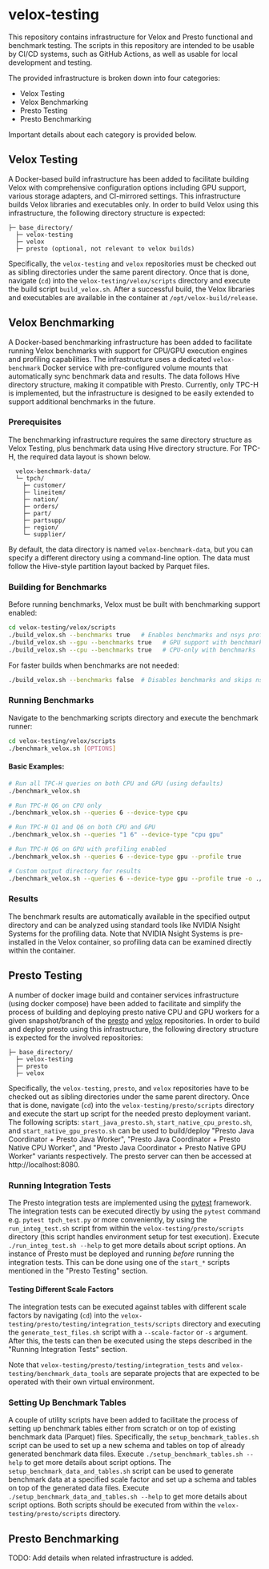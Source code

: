 # velox-testing
This repository contains infrastructure for Velox and Presto functional and benchmark testing. The scripts in this repository are intended to be usable by CI/CD systems, such as GitHub Actions, as well as usable for local development and testing.

The provided infrastructure is broken down into four categories:
- Velox Testing
- Velox Benchmarking
- Presto Testing
- Presto Benchmarking

Important details about each category is provided below.

## Velox Testing
A Docker-based build infrastructure has been added to facilitate building Velox with comprehensive configuration options including GPU support, various storage adapters, and CI-mirrored settings. This infrastructure builds Velox libraries and executables only. In order to build Velox using this infrastructure, the following directory structure is expected:

```
├─ base_directory/
  ├─ velox-testing
  ├─ velox
  ├─ presto (optional, not relevant to velox builds)
```

Specifically, the `velox-testing` and `velox` repositories must be checked out as sibling directories under the same parent directory. Once that is done, navigate (`cd`) into the `velox-testing/velox/scripts` directory and execute the build script `build_velox.sh`. After a successful build, the Velox libraries and executables are available in the container at `/opt/velox-build/release`.

## Velox Benchmarking
A Docker-based benchmarking infrastructure has been added to facilitate running Velox benchmarks with support for CPU/GPU execution engines and profiling capabilities. The infrastructure uses a dedicated `velox-benchmark` Docker service with pre-configured volume mounts that automatically sync benchmark data and results. The data follows Hive directory structure, making it compatible with Presto. Currently, only TPC-H is implemented, but the infrastructure is designed to be easily extended to support additional benchmarks in the future.

### Prerequisites
The benchmarking infrastructure requires the same directory structure as Velox Testing, plus benchmark data using Hive directory structure. For TPC-H, the required data layout is shown below. 

```
  velox-benchmark-data/
  └─ tpch/
    ├─ customer/
    ├─ lineitem/
    ├─ nation/
    ├─ orders/
    ├─ part/
    ├─ partsupp/
    ├─ region/
    └─ supplier/
```

By default, the data directory is named `velox-benchmark-data`, but you can specify a different directory using a command-line option. The data must follow the Hive-style partition layout backed by Parquet files. 

### Building for Benchmarks
Before running benchmarks, Velox must be built with benchmarking support enabled:

```bash
cd velox-testing/velox/scripts
./build_velox.sh --benchmarks true   # Enables benchmarks and nsys profiling (default)
./build_velox.sh --gpu --benchmarks true   # GPU support with benchmarks (default)
./build_velox.sh --cpu --benchmarks true   # CPU-only with benchmarks
```

For faster builds when benchmarks are not needed:
```bash
./build_velox.sh --benchmarks false  # Disables benchmarks and skips nsys installation
```

### Running Benchmarks
Navigate to the benchmarking scripts directory and execute the benchmark runner:

```bash
cd velox-testing/velox/scripts
./benchmark_velox.sh [OPTIONS]
```

#### Basic Examples:
```bash
# Run all TPC-H queries on both CPU and GPU (using defaults)
./benchmark_velox.sh

# Run TPC-H Q6 on CPU only
./benchmark_velox.sh --queries 6 --device-type cpu

# Run TPC-H Q1 and Q6 on both CPU and GPU
./benchmark_velox.sh --queries "1 6" --device-type "cpu gpu"

# Run TPC-H Q6 on GPU with profiling enabled
./benchmark_velox.sh --queries 6 --device-type gpu --profile true

# Custom output directory for results
./benchmark_velox.sh --queries 6 --device-type gpu --profile true -o ./my-results
```

### Results
The benchmark results are automatically available in the specified output directory and can be analyzed using standard tools like NVIDIA Nsight Systems for the profiling data. Note that NVIDIA Nsight Systems is pre-installed in the Velox container, so profiling data can be examined directly within the container.

## Presto Testing
A number of docker image build and container services infrastructure (using docker compose) have been added to facilitate and simplify the process of building and deploying presto native CPU and GPU workers for a given snapshot/branch of the [presto](https://github.com/prestodb/presto) and [velox](https://github.com/facebookincubator/velox) repositories. In order to build and deploy presto using this infrastructure, the following directory structure is expected for the involved repositories:
```
├─ base_directory/
  ├─ velox-testing
  ├─ presto
  ├─ velox
``` 
Specifically, the `velox-testing`, `presto`, and `velox` repositories have to be checked out as sibling directories under the same parent directory. Once that is done, navigate (`cd`) into the `velox-testing/presto/scripts` directory and execute the start up script for the needed presto deployment variant. The following scripts: `start_java_presto.sh`, `start_native_cpu_presto.sh`, and `start_native_gpu_presto.sh` can be used to build/deploy "Presto Java Coordinator + Presto Java Worker", "Presto Java Coordinator + Presto Native CPU Worker", and "Presto Java Coordinator + Presto Native GPU Worker" variants respectively. The presto server can then be accessed at http://localhost:8080.

### Running Integration Tests
The Presto integration tests are implemented using the [pytest](https://docs.pytest.org/en/stable/) framework. The integration tests can be executed directly by using the `pytest` command e.g. `pytest tpch_test.py` or more conveniently, by using the `run_integ_test.sh` script from within the `velox-testing/presto/scripts` directory (this script handles environment setup for test execution). Execute `./run_integ_test.sh --help` to get more details about script options. An instance of Presto must be deployed and running *before* running the integration tests. This can be done using one of the `start_*` scripts mentioned in the "Presto Testing" section.

#### Testing Different Scale Factors
The integration tests can be executed against tables with different scale factors by navigating (`cd`) into the `velox-testing/presto/testing/integration_tests/scripts` directory and executing the `generate_test_files.sh` script with a `--scale-factor` or `-s` argument. After this, the tests can then be executed using the steps described in the "Running Integration Tests" section.

Note that `velox-testing/presto/testing/integration_tests` and `velox-testing/benchmark_data_tools` are separate projects that are expected to be operated with their own virtual environment.

### Setting Up Benchmark Tables
A couple of utility scripts have been added to facilitate the process of setting up benchmark tables either from scratch or on top of existing benchmark data (Parquet) files. Specifically, the `setup_benchmark_tables.sh` script can be used to set up a new schema and tables on top of already generated benchmark data files. Execute `./setup_benchmark_tables.sh --help` to get more details about script options. The `setup_benchmark_data_and_tables.sh` script can be used to generate benchmark data at a specified scale factor and set up a schema and tables on top of the generated data files. Execute `./setup_benchmark_data_and_tables.sh --help` to get more details about script options. Both scripts should be executed from within the `velox-testing/presto/scripts` directory.

## Presto Benchmarking
TODO: Add details when related infrastructure is added.
